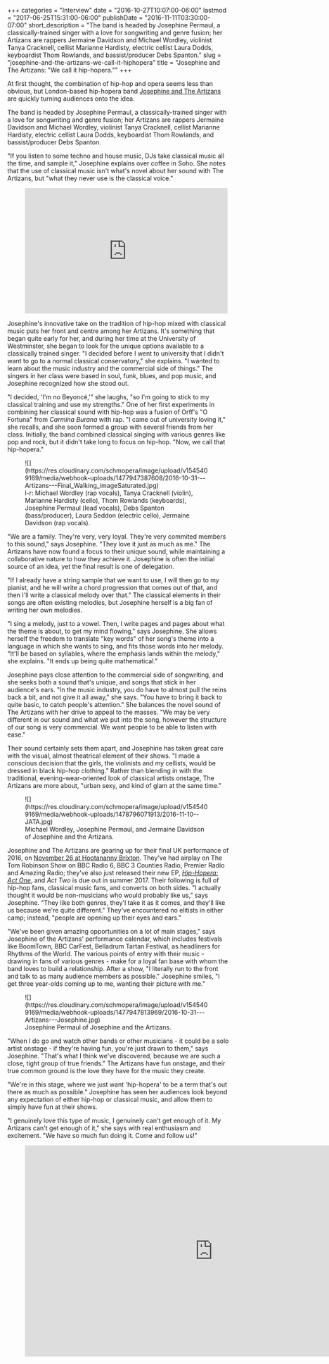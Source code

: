 +++
categories = "Interview"
date = "2016-10-27T10:07:00-06:00"
lastmod = "2017-06-25T15:31:00-06:00"
publishDate = "2016-11-11T03:30:00-07:00"
short_description = "The band is headed by Josephine Permaul, a classically-trained singer with a love for songwriting and genre fusion; her Artizans are rappers Jermaine Davidson and Michael Wordley, violinist Tanya Cracknell, cellist Marianne Hardisty, electric cellist Laura Dodds, keyboardist Thom Rowlands, and bassist/producer Debs Spanton."
slug = "josephine-and-the-artizans-we-call-it-hiphopera"
title = "Josephine and The Artizans: &quot;We call it hip-hopera.&quot;"
+++

At first thought, the combination of hip-hop and opera seems less than obvious, but London-based hip-hopera band [Josephine and The Artizans](http://www.josephineandtheartizans.com/) are quickly turning audiences onto the idea.

The band is headed by Josephine Permaul, a classically-trained singer with a love for songwriting and genre fusion; her Artizans are rappers Jermaine Davidson and Michael Wordley, violinist Tanya Cracknell, cellist Marianne Hardisty, electric cellist Laura Dodds, keyboardist Thom Rowlands, and bassist/producer Debs Spanton.

"If you listen to some techno and house music, DJs take classical music all the time, and sample it," Josephine explains over coffee in Soho. She notes that the use of classical music isn't what's novel about her sound with The Artizans, but "what they never use is the classical voice."

<figure data-type="video">
<iframe width="461" height="285" src="https://www.youtube.com/embed/kQlONPMAEMI" frameborder="0" allowfullscreen></iframe>
</figure>

Josephine's innovative take on the tradition of hip-hop mixed with classical music puts her front and centre among her Artizans. It's something that began quite early for her, and during her time at the University of Westminster, she began to look for the unique options available to a classically trained singer. "I decided before I went to university that I didn't want to go to a normal classical conservatory," she explains. "I wanted to learn about the music industry and the commercial side of things." The singers in her class were based in soul, funk, blues, and pop music, and Josephine recognized how she stood out.

"I decided, 'I'm no Beyoncé,'" she laughs, "so I'm going to stick to my classical training and use my strengths." One of her first experiments in combining her classical sound with hip-hop was a fusion of Orff's "O Fortuna" from *Carmina Burana* with rap. "I came out of university loving it," she recalls, and she soon formed a group with several friends from her class. Initially, the band combined classical singing with various genres like pop and rock, but it didn't take long to focus on hip-hop. "Now, we call that hip-hopera."

<figure data-type="image">
![](https://res.cloudinary.com/schmopera/image/upload/v1545409169/media/webhook-uploads/1477947387608/2016-10-31---Artizans---Final_Walking_imageSaturated.jpg)
<figcaption>l-r: Michael Wordley (rap vocals), Tanya Cracknell (violin), Marianne Hardisty (cello), Thom Rowlands (keyboards), Josephine Permaul (lead vocals), Debs Spanton (bass/producer), Laura Seddon (electric cello), Jermaine Davidson (rap vocals).</figcaption>
</figure>

"We are a family. They're very, very loyal. They're very commited members to this sound," says Josephine. "They love it just as much as me." The Artizans have now found a focus to their unique sound, while maintaining a collaborative nature to how they achieve it. Josephine is often the initial source of an idea, yet the final result is one of delegation.

"If I already have a string sample that we want to use, I will then go to my pianist, and he will write a chord progression that comes out of that, and then I'll write a classical melody over that." The classical elements in their songs are often existing melodies, but Josephine herself is a big fan of writing her own melodies.

"I sing a melody, just to a vowel. Then, I write pages and pages about what the theme is about, to get my mind flowing," says Josephine. She allows herself the freedom to translate "key words" of her song's theme into a language in which she wants to sing, and fits those words into her melody. "It'll be based on syllables, where the emphasis lands within the melody," she explains. "It ends up being quite mathematical."

Josephine pays close attention to the commercial side of songwriting, and she seeks both a sound that's unique, and songs that stick in her audience's ears. "In the music industry, you do have to almost pull the reins back a bit, and not give it all away," she says. "You have to bring it back to quite basic, to catch people's attention." She balances the novel sound of The Artizans with her drive to appeal to the masses. "We may be very different in our sound and what we put into the song, however the structure of our song is very commercial. We want people to be able to listen with ease."

Their sound certainly sets them apart, and Josephine has taken great care with the visual, almost theatrical element of their shows. "I made a conscious decision that the girls, the violinists and my cellists, would be dressed in black hip-hop clothing." Rather than blending in with the traditional, evening-wear-oriented look of classical artists onstage, The Artizans are more about, "urban sexy, and kind of glam at the same time."

<figure data-type="image">
![](https://res.cloudinary.com/schmopera/image/upload/v1545409169/media/webhook-uploads/1478796071913/2016-11-10--JATA.jpg)<figcaption>Michael Wordley, Josephine Permaul, and Jermaine Davidson of Josephine and the Artizans.</figcaption>
</figure>

Josephine and The Artizans are gearing up for their final UK performance of 2016, on [November 26 at Hootananny Brixton](http://www.hootanannybrixton.co.uk/the-invisible-orchestra-mr-tea-and-the-minions-josephine-and-the-artizans-dasha-fyah/). They've had airplay on The Tom Robinson Show on BBC Radio 6, BBC 3 Counties Radio, Premier Radio and Amazing Radio; they've also just released their new EP, [*Hip-Hopera: Act One*](http://www.josephineandtheartizans.com/music), and *Act Two* is due out in summer 2017. Their following is full of hip-hop fans, classical music fans, and converts on both sides. "I actually thought it would be non-musicians who would probably like us," says Josephine. "They like both genres, they'l take it as it comes, and they'll like us because we're quite different." They've encountered no elitists in either camp; instead, "people are opening up their eyes and ears."

"We've been given amazing opportunities on a lot of main stages," says Josephine of the Artizans' performance calendar, which includes festivals like BoomTown, BBC CarFest, Belladrum Tartan Festival, as headliners for Rhythms of the World. The various points of entry with their music - drawing in fans of various genres - make for a loyal fan base with whom the band loves to build a relationship. After a show, "I literally run to the front and talk to as many audience members as possible." Josephine smiles, "I get three year-olds coming up to me, wanting their picture with me."

<figure data-type="image">
![](https://res.cloudinary.com/schmopera/image/upload/v1545409169/media/webhook-uploads/1477947813969/2016-10-31---Artizans---Josephine.jpg)
<figcaption>Josephine Permaul of Josephine and the Artizans.</figcaption>
</figure>

"When I do go and watch other bands or other musicians - it could be a solo artist onstage - if they're having fun, you're just drawn to them," says Josephine. "That's what I think we've discovered, because we are such a close, tight group of true friends." The Artizans have fun onstage, and their true common ground is the love they have for the music they create.

"We're in this stage, where we just want 'hip-hopera' to be a term that's out there as much as possible." Josephine has seen her audiences look beyond any expectation of either hip-hop or classical music, and allow them to simply have fun at their shows. 

"I genuinely love this type of music, I genuinely can't get enough of it. My Artizans can't get enough of it," she says with real enthusiasm and excitement. "We have so much fun doing it. Come and follow us!"

<figure data-type="video"><iframe width="854" height="480" src="https://www.youtube.com/embed/gNswAwwbbTE" frameborder="0" allowfullscreen></iframe>
</figure>
